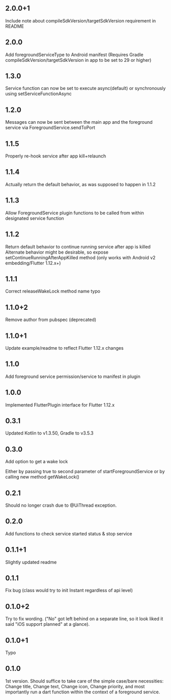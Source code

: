 ## 2.0.0+1

Include note about compileSdkVersion/targetSdkVersion requirement in README

## 2.0.0

Add foregroundServiceType to Android manifest
(Requires Gradle compileSdkVersion/targetSdkVersion in app to be set to 29 or higher)

## 1.3.0

Service function can now be set to execute async(default) or synchronously
using setServiceFunctionAsync

## 1.2.0

Messages can now be sent between the main app and the foreground service
via ForegroundService.sendToPort

## 1.1.5

Properly re-hook service after app kill+relaunch

## 1.1.4

Actually return the default behavior, as was supposed to happen in 1.1.2

## 1.1.3

Allow ForegroundService plugin functions to be called from within designated service function

## 1.1.2

Return default behavior to continue running service after app is killed
Alternate behavior might be desirable, so expose setContinueRunningAfterAppKilled method
(only works with Android v2 embedding/Flutter 1.12.x+)

## 1.1.1

Correct releaseWakeLock method name typo

## 1.1.0+2

Remove author from pubspec (deprecated)

## 1.1.0+1

Update example/readme to reflect Flutter 1.12.x changes

## 1.1.0

Add foreground service permission/service to manifest in plugin

## 1.0.0

Implemented FlutterPlugin interface for Flutter 1.12.x

## 0.3.1

Updated Kotlin to v1.3.50, Gradle to v3.5.3

## 0.3.0

Add option to get a wake lock

Either by passing true to second parameter of startForegroundService
or by calling new method getWakeLock()

## 0.2.1

Should no longer crash due to @UiThread exception.

## 0.2.0

Add functions to check service started status & stop service

## 0.1.1+1

Slightly updated readme

## 0.1.1

Fix bug
(class would try to init Instant regardless of api level)

## 0.1.0+2

Try to fix wording. ("No" got left behind on a separate line, so it look liked it said
"iOS support planned" at a glance).

## 0.1.0+1

Typo

## 0.1.0

1st version.  Should suffice to take care of the simple case/bare necessities:
Change title, Change text, Change icon, Change priority,
and most importantly run a dart function within the context of a foreground service.